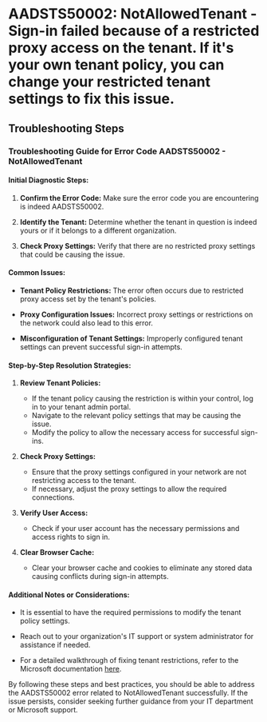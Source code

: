 
# AADSTS50002: NotAllowedTenant - Sign-in failed because of a restricted proxy access on the tenant. If it's your own tenant policy, you can change your restricted tenant settings to fix this issue.


## Troubleshooting Steps
### Troubleshooting Guide for Error Code AADSTS50002 - NotAllowedTenant

#### Initial Diagnostic Steps:
1. **Confirm the Error Code:** Make sure the error code you are encountering is indeed AADSTS50002.
   
2. **Identify the Tenant:** Determine whether the tenant in question is indeed yours or if it belongs to a different organization.

3. **Check Proxy Settings:** Verify that there are no restricted proxy settings that could be causing the issue.

#### Common Issues:
- **Tenant Policy Restrictions:** The error often occurs due to restricted proxy access set by the tenant's policies.
  
- **Proxy Configuration Issues:** Incorrect proxy settings or restrictions on the network could also lead to this error.

- **Misconfiguration of Tenant Settings:** Improperly configured tenant settings can prevent successful sign-in attempts.

#### Step-by-Step Resolution Strategies:
1. **Review Tenant Policies:**
   - If the tenant policy causing the restriction is within your control, log in to your tenant admin portal.
   - Navigate to the relevant policy settings that may be causing the issue.
   - Modify the policy to allow the necessary access for successful sign-ins. 

2. **Check Proxy Settings:**
   - Ensure that the proxy settings configured in your network are not restricting access to the tenant.
   - If necessary, adjust the proxy settings to allow the required connections.

3. **Verify User Access:**
   - Check if your user account has the necessary permissions and access rights to sign in.
    
4. **Clear Browser Cache:**
   - Clear your browser cache and cookies to eliminate any stored data causing conflicts during sign-in attempts.

#### Additional Notes or Considerations:
- It is essential to have the required permissions to modify the tenant policy settings.
  
- Reach out to your organization's IT support or system administrator for assistance if needed.

- For a detailed walkthrough of fixing tenant restrictions, refer to the Microsoft documentation [here](https://docs.microsoft.com/en-us/azure/active-directory/fundamentals/active-directory-tenant-restricted-proxy).

By following these steps and best practices, you should be able to address the AADSTS50002 error related to NotAllowedTenant successfully. If the issue persists, consider seeking further guidance from your IT department or Microsoft support.